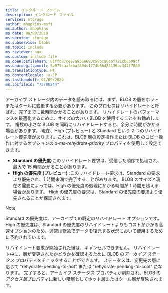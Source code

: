 ```yaml
---
title: インクルード ファイル
description: インクルード ファイル
services: storage
author: mhopkins-msft
ms.author: mhopkins
ms.date: 08/09/2019
ms.service: storage
ms.subservice: blobs
ms.topic: include
ms.reviewer: hux
ms.custom: include file
ms.openlocfilehash: 81ffc87ce97a936e693c59bca6caf721cb8599cf
ms.sourcegitcommit: 5b073caafebaf80dc1774b66483136ac342f7808
ms.translationtype: HT
ms.contentlocale: ja-JP
ms.lasthandoff: 01/09/2020
ms.locfileid: "75780244"
---
```

アーカイブ ストレージ内のデータを読み取るには、まず、BLOB の層をホットまたはクールに変更する必要があります。 このプロセスはリハイドレートと呼ばれ、完了までに数時間かかることがあります。 リハイドレートのパフォーマンスを最適化するために、サイズの大きい BLOB を使用することをお勧めします。 複数の小さな BLOB を同時にリハイドレートすると、余分に時間がかかる場合があります。 現在、High (プレビュー) と Standard という 2 つのリハイドレート優先度があります。これは、[BLOB 層の設定](https://docs.microsoft.com/rest/api/storageservices/set-blob-tier)操作または [BLOB のコピー](https://docs.microsoft.com/rest/api/storageservices/copy-blob)操作に対するオプションの *x-ms-rehydrate-priority* プロパティを使用して設定できます。

* **Standard の優先度**:このリハイドレート要求は、受信した順序で処理され、最大で 15 時間かかることがあります。
* **High の優先度 (プレビュー)** :このリハイドレート要求は、Standard の要求より優先され、1 時間未満で完了することがあります。 BLOB のサイズと現在の需要によっては、High の優先度の処理にかかる時間が 1 時間を超える場合があります。 High の優先度の要求は、Standard の優先度の要求より優先されることが保証されます。

> [!NOTE]
> Standard の優先度は、アーカイブでの既定のリハイドレート オプションです。 High の優先度は、Standard の優先度のリハイドレートよりもコストがかかる高速オプションのため、通常は緊急でデータを復元する状況において使用するために予約されています。

リハイドレート要求が開始された後は、キャンセルできません。 リハイドレート中に、層が変更されたかどうかを確認するために BLOB の*アーカイブ ステータス* プロパティをチェックすることができます。 ステータスは、変更先の層に応じて "rehydrate-pending-to-hot" または "rehydrate-pending-to-cool" になります。 完了すると、アーカイブ ステータス プロパティが削除され、BLOB の*アクセス層*プロパティに新しい階層としてホット層またはクール層が反映されます。
